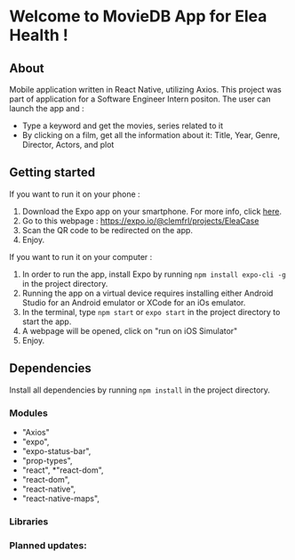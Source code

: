 # Welcome to MovieDB App for Elea Health !

## About

Mobile application written in React Native, utilizing Axios.
This project was part of application for a Software Engineer Intern positon.
The user can launch the app and :

- Type a keyword and get the movies, series related to it
- By clicking on a film, get all the information about it: Title, Year, Genre, Director, Actors, and plot

## Getting started

If you want to run it on your phone :

1. Download the Expo app on your smartphone. For more info, click [here](https://expo.io).
2. Go to this webpage : https://expo.io/@clemfrl/projects/EleaCase
3. Scan the QR code to be redirected on the app.
4. Enjoy.

If you want to run it on your computer :

1. In order to run the app, install Expo by running `npm install expo-cli -g` in the project directory.
2. Running the app on a virtual device requires installing either Android Studio for an Android emulator or XCode for an iOs emulator.
3. In the terminal, type `npm start` or `expo start` in the project directory to start the app.
4. A webpage will be opened, click on "run on iOS Simulator"
5. Enjoy.

## Dependencies

Install all dependencies by running `npm install` in the project directory.

### Modules

- "Axios"
- "expo",
- "expo-status-bar",
- "prop-types",
- "react",
  \*"react-dom",
- "react-dom",
- "react-native",
- "react-native-maps",

### Libraries

### Planned updates:
